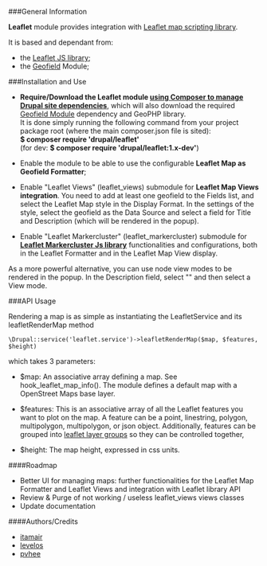 ###General Information

**Leaflet** module provides integration with 
[Leaflet map scripting library](http://leafletjs.com).
            
It is based and dependant from:
- the [Leaflet JS library](http://leafletjs.com); 
- the [Geofield](https://www.drupal.org/project/geofield) Module;

###Installation and Use

- __Require/Download the Leaflet module
[using Composer to manage Drupal site dependencies](https://www.drupal.org/docs/develop/using-composer/using-composer-to-manage-drupal-site-dependencies)__,
which will also download the required 
[Geofield Module](https://www.drupal.org/project/geofield) 
dependency and GeoPHP library.  
It is done simply running the following command from your project package root 
(where the main composer.json file is sited):  
__$ composer require 'drupal/leaflet'__  
(for dev: __$ composer require 'drupal/leaflet:1.x-dev'__)
  
- Enable the module to be able to use the configurable __Leaflet Map as 
Geofield Formatter__;

- Enable "Leaflet Views" (leaflet_views) submodule for __Leaflet Map Views 
integration__.
You need to add at least one geofield to the Fields list, and select the Leaflet
Map style in the Display Format. 
In the settings of the style, select the geofield as the Data Source and select
a field for Title and Description (which will be rendered in the popup).

- Enable "Leaflet Markercluster" (leaflet_markercluster) submodule for 
[__Leaflet Markercluster Js library__](https://github.com/Leaflet/Leaflet.markercluster) functionalities and configurations, both 
in the Leaflet Formatter and in the Leaflet Map View display.

As a more powerful alternative, you can use node view modes to be rendered in
the popup. In the Description field, select "<entire node>" and then select a
View mode.

###API Usage

Rendering a map is as simple as instantiating the LeafletService and its 
leafletRenderMap method 

    \Drupal::service('leaflet.service')->leafletRenderMap($map, $features, $height)

which takes 3 parameters:

* $map:
An associative array defining a map. See hook_leaflet_map_info(). The module
defines a default map with a OpenStreet Maps base layer.

* $features:
This is an associative array of all the Leaflet features you
want to plot on the map. A feature can be a point, linestring, polygon,
multipolygon, multipolygon, or json object. Additionally, features can be
grouped into [leaflet layer groups](http://leafletjs.com/reference-1.3.0.html#layergroup)
so they can be controlled together,

* $height:
The map height, expressed in css units.

####Roadmap

* Better UI for managing maps: further functionalities for the Leaflet Map 
Formatter and Leaflet Views and integration with Leaflet library API
* Review & Purge of not working / useless leaflet_views views classes
* Update documentation

####Authors/Credits

* [itamair](https://www.drupal.org/u/itamair)
* [levelos](http://drupal.org/user/54135)
* [pvhee](http://drupal.org/user/108811)
